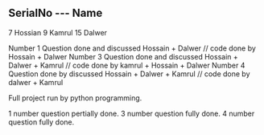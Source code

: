 SerialNo --- Name
------------
7 Hossian
9 Kamrul
15 Dalwer

Number 1 Question done and discussed Hossain + Dalwer // code done by Hossain + Dalwer
Number 3 Question done and discussed Hossain + Dalwer + Kamrul // code done by kamrul + Hossain + Dalwer
Number 4 Question done by  discussed Hossain + Dalwer + Kamrul // code done by dalwer + Kamrul

Full project run by python programming.

1 number question pertially done.
3 number question fully done.
4 number question fully done.
